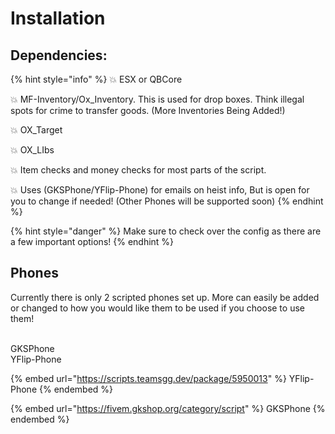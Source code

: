 # Installation

## Dependencies:

{% hint style="info" %}
💥 ESX or QBCore

💥 MF-Inventory/Ox\_Inventory. This is used for drop boxes. Think illegal spots for crime to transfer goods. (More Inventories Being Added!)

💥 OX\_Target&#x20;

💥 OX\_LIbs

💥 Item checks and money checks for most parts of the script.

💥 Uses (GKSPhone/YFlip-Phone) for emails on heist info, But is open for you to change if needed! (Other Phones will be supported soon)
{% endhint %}

{% hint style="danger" %}
Make sure to check over the config as there are a few important options!
{% endhint %}

## Phones

Currently there is only 2 scripted phones set up. More can easily be added or changed to how you would like them to be used if you choose to use them!

\
GKSPhone \
YFlip-Phone

{% embed url="https://scripts.teamsgg.dev/package/5950013" %}
YFlip-Phone
{% endembed %}

{% embed url="https://fivem.gkshop.org/category/script" %}
GKSPhone
{% endembed %}
